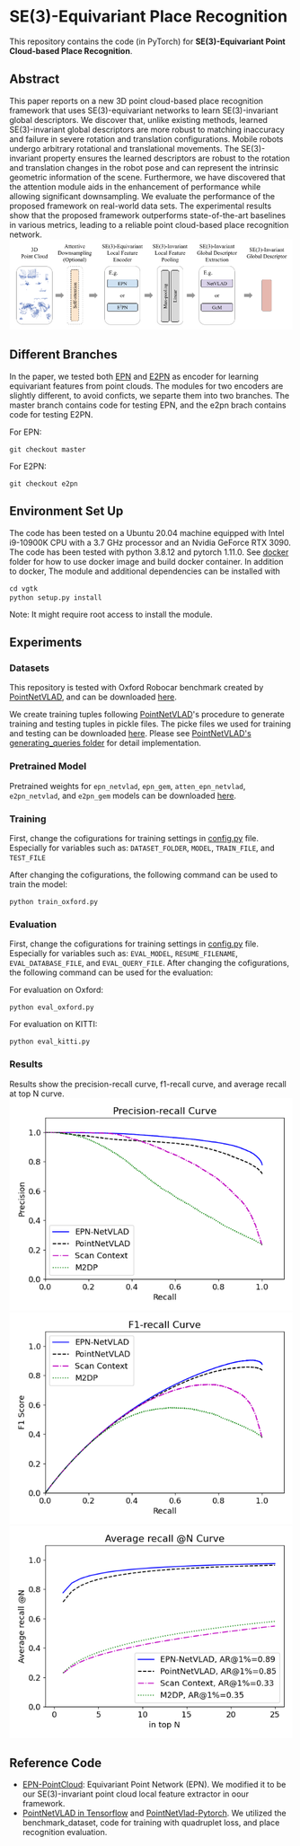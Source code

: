 # SE(3)-Equivariant Place Recognition
This repository contains the code (in PyTorch) for **SE(3)-Equivariant Point Cloud-based Place Recognition**.

## Abstract
This paper reports on a new 3D point cloud-based place recognition framework that uses SE(3)-equivariant networks to learn SE(3)-invariant global descriptors. We discover that, unlike existing methods, learned SE(3)-invariant global descriptors are more robust to matching inaccuracy and failure in severe rotation and translation configurations. Mobile robots undergo arbitrary rotational and translational movements. The SE(3)-invariant property ensures the learned descriptors are robust to the rotation and translation changes in the robot pose and can represent the intrinsic geometric information of the scene. Furthermore, we have discovered that the attention module aids in the enhancement of performance while allowing significant downsampling. We evaluate the performance of the proposed framework on real-world data sets. The experimental results show that the proposed framework outperforms state-of-the-art baselines in various metrics, leading to a reliable point cloud-based place recognition network.
![](media/se3_equivariant_place_recognition.png)

## Different Branches
In the paper, we tested both [EPN](https://github.com/nintendops/EPN_PointCloud) and [E2PN](https://github.com/minghanz/EPN_PointCloud) as encoder for learning equivariant features from point clouds. The modules for two encoders are slightly different, to avoid conficts, we separte them into two branches. The master branch contains code for testing EPN, and the e2pn brach contains code for testing E2PN.

For EPN:
```
git checkout master
```
For E2PN:
```
git checkout e2pn
```

## Environment Set Up
The code has been tested on a Ubuntu 20.04 machine equipped with Intel i9-10900K CPU with a 3.7 GHz processor and an Nvidia GeForce RTX 3090. 
The code has been tested with python 3.8.12 and pytorch 1.11.0.
See [docker](docker) folder for how to use docker image and build docker container.
In addition to docker, The module and additional dependencies can be installed with
```
cd vgtk
python setup.py install
```
Note: It might require root access to install the module.

## Experiments

### Datasets
This repository is tested with Oxford Robocar benchmark created by [PointNetVLAD](https://github.com/mikacuy/pointnetvlad), and can be downloaded [here](https://drive.google.com/drive/folders/1Wn1Lvvk0oAkwOUwR0R6apbrekdXAUg7D). 

We create training tuples following [PointNetVLAD](https://github.com/mikacuy/pointnetvlad)'s procedure to generate training and testing tuples in pickle files. The picke files we used for training and testing can be downloaded [here](https://drive.google.com/drive/folders/1ajjKkQ5KQ8eOER-dkhZ2P6fMPtduUGWJ?usp=sharing). Please see [PointNetVLAD's generating_queries folder](https://github.com/mikacuy/pointnetvlad/tree/master/generating_queries) for detail implementation.

### Pretrained Model
Pretrained weights for `epn_netvlad`, `epn_gem`, `atten_epn_netvlad`, `e2pn_netvlad`, and `e2pn_gem` models can be downloaded [here](https://drive.google.com/drive/folders/1xU4nYkXLMiy6x92zr5GGzuQamAzjtbYv?usp=sharing).

### Training
First, change the cofigurations for training settings in [config.py](config.py) file. Especially for variables such as: `DATASET_FOLDER`, `MODEL`, `TRAIN_FILE`, and `TEST_FILE`

After changing the cofigurations, the following command can be used to train the model:

```
python train_oxford.py
```

### Evaluation
First, change the cofigurations for training settings in [config.py](config.py) file. Especially for variables such as: `EVAL_MODEL`, `RESUME_FILENAME`, `EVAL_DATABASE_FILE`, and `EVAL_QUERY_FILE`.
After changing the cofigurations, the following command can be used for the evaluation:

For evaluation on Oxford:
```
python eval_oxford.py
```
For evaluation on KITTI:
```
python eval_kitti.py
```

### Results
Results show the precision-recall curve, f1-recall curve, and average recall at top N curve.
![](media/precision_recall_curve.png)
![](media/f1_recall_curve.png)
![](media/average_recall_curve.png)

## Reference Code
- [EPN-PointCloud](https://github.com/nintendops/EPN_PointCloud): Equivariant Point Network (EPN). We modified it to be our SE(3)-invariant point cloud local feature extractor in oour framework.
- [PointNetVLAD in Tensorflow](https://github.com/mikacuy/pointnetvlad) and [PointNetVlad-Pytorch](https://github.com/cattaneod/PointNetVlad-Pytorch). We utilized the benchmark_dataset, code for training with quadruplet loss, and place recognition evaluation.
